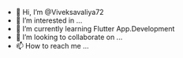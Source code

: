 - 👋 Hi, I’m @Viveksavaliya72
- 👀 I’m interested in ...
- 🌱 I’m currently learning Flutter App.Development
- 💞️ I’m looking to collaborate on ...
- 📫 How to reach me ...

<!---
Viveksavaliya72/Viveksavaliya72 is a ✨ special ✨ repository because its `README.md` (this file) appears on your GitHub profile.
You can click the Preview link to take a look at your changes.
--->
